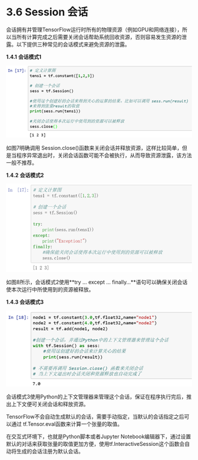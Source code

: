 # 3.6	Session 会话

会话拥有并管理TensorFlow运行时所有的物理资源（例如GPU和网络连接），所以当所有计算完成之后需要关闭会话帮助系统回收资源，否则容易发生资源的泄露。以下提供三种常见的会话模式来避免资源的泄露。

**1.4.1**       **会话模式1**

![&#x56FE;7 &#x4F1A;&#x8BDD;&#x6A21;&#x5F0F;1](../.gitbook/assets/image%20%2897%29.png)

如图7明确调用 Session.close\(\)函数来关闭会话并释放资源，这样比较简单，但是当程序异常退出时，关闭会话函数可能不会被执行，从而导致资源泄露，该方法一般不推荐。

**1.4.2**       **会话模式2**

![&#x56FE;8 &#x4F1A;&#x8BDD;&#x6A21;&#x5F0F;2](../.gitbook/assets/image%20%28172%29.png)

如图8所示，会话模式2使用**try … except … finally…**语句可以确保关闭会话使本次运行中所使用到的资源被释放。

**1.4.3 会话模式3**

![&#x56FE;9 &#x4F1A;&#x8BDD;&#x6A21;&#x5F0F;3](../.gitbook/assets/image%20%2819%29.png)

会话模式3使用Python的上下文管理器来管理这个会话，保证在程序执行完后，推出上下文便可关闭会话和释放资源。

TensorFlow不会自动生成默认的会话，需要手动指定，当默认的会话指定之后可以通过 tf.Tensor.eval函数来计算一个张量的取值。

在交互式环境下，也就是Python脚本或者Jupyter Notebook编辑器下，通过设置默认的对话来获取张量的取值更加方便，使用tf.InteractiveSession这个函数会自动将生成的会话注册为默认会话。

